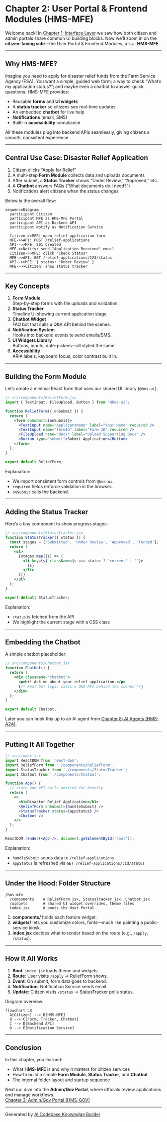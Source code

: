 # Chapter 2: User Portal & Frontend Modules (HMS-MFE)

Welcome back! In [Chapter 1: Interface Layer](01_interface_layer_.md) we saw how both citizen and admin portals share common UI building blocks. Now we’ll zoom in on the **citizen-facing side**—the User Portal & Frontend Modules, a.k.a. **HMS-MFE**.

---

## Why HMS-MFE?

Imagine you need to apply for disaster relief funds from the Farm Service Agency (FSA). You want a simple, guided web form; a way to check “What’s my application status?”; and maybe even a chatbot to answer quick questions. HMS-MFE provides:

- Reusable **forms** and **UI widgets**  
- A **status tracker** so citizens see real-time updates  
- An embedded **chatbot** for live help  
- **Notifications** (email, SMS)  
- Built-in **accessibility** compliance  

All these modules plug into backend APIs seamlessly, giving citizens a smooth, consistent experience.

---

## Central Use Case: Disaster Relief Application

1. Citizen clicks “Apply for Relief”  
2. A multi-step **Form Module** collects data and uploads documents  
3. After submit, a **Status Tracker** shows “Under Review,” “Approved,” etc.  
4. A **Chatbot** answers FAQs (“What documents do I need?”)  
5. Notifications alert citizens when the status changes  

Below is the overall flow:

```mermaid
sequenceDiagram
  participant Citizen
  participant MFE as HMS-MFE Portal
  participant API as Backend API
  participant Notify as Notification Service

  Citizen->>MFE: open relief application form
  MFE->>API: POST /relief-applications
  API-->>MFE: 201 Created
  MFE->>Notify: send "Application Received" email
  Citizen->>MFE: click "Check Status"
  MFE->>API: GET /relief-applications/123/status
  API-->>MFE: { status: "Under Review" }
  MFE-->>Citizen: show status tracker
```

---

## Key Concepts

1. **Form Module**  
   Step-by-step forms with file uploads and validation.  
2. **Status Tracker**  
   Timeline UI showing current application stage.  
3. **Chatbot Widget**  
   FAQ bot that calls a Q&A API behind the scenes.  
4. **Notification System**  
   Hooks into backend events to send emails/SMS.  
5. **UI Widgets Library**  
   Buttons, inputs, date-pickers—all styled the same.  
6. **Accessibility**  
   ARIA labels, keyboard focus, color contrast built in.

---

## Building the Form Module

Let’s create a minimal React form that uses our shared UI library (`@hms-ui`).

```jsx
// src/components/ReliefForm.jsx
import { TextInput, FileUpload, Button } from '@hms-ui';

function ReliefForm({ onSubmit }) {
  return (
    <form onSubmit={onSubmit}>
      <TextInput name="applicantName" label="Your Name" required />
      <TextInput name="farmId" label="Farm ID" required />
      <FileUpload name="docs" label="Upload Supporting Docs" />
      <Button type="submit">Submit Application</Button>
    </form>
  );
}

export default ReliefForm;
```

Explanation:
- We import consistent form controls from `@hms-ui`.  
- `required` fields enforce validation in the browser.  
- `onSubmit` calls the backend.

---

## Adding the Status Tracker

Here’s a tiny component to show progress stages:

```jsx
// src/components/StatusTracker.jsx
function StatusTracker({ status }) {
  const stages = ['Submitted', 'Under Review', 'Approved', 'Funded'];
  return (
    <ul>
      {stages.map((s) => (
        <li key={s} className={s === status ? 'current' : ''}>
          {s}
        </li>
      ))}
    </ul>
  );
}

export default StatusTracker;
```

Explanation:
- `status` is fetched from the API  
- We highlight the current stage with a CSS class

---

## Embedding the Chatbot

A simple chatbot placeholder:

```jsx
// src/components/Chatbot.jsx
function Chatbot() {
  return (
    <div className="chatbot">
      <p>Hi! Ask me about your relief application.</p>
      {/* Real bot logic calls a Q&A API behind the scenes */}
    </div>
  );
}

export default Chatbot;
```

Later you can hook this up to an AI agent from [Chapter 8: AI Agents (HMS-A2A)](08_ai_agents__hms_a2a__.md).

---

## Putting It All Together

```jsx
// src/index.jsx
import ReactDOM from 'react-dom';
import ReliefForm from './components/ReliefForm';
import StatusTracker from './components/StatusTracker';
import Chatbot from './components/Chatbot';

function App() {
  // state and API calls omitted for brevity
  return (
    <>
      <h1>Disaster Relief Application</h1>
      <ReliefForm onSubmit={handleSubmit} />
      <StatusTracker status={appStatus} />
      <Chatbot />
    </>
  );
}

ReactDOM.render(<App />, document.getElementById('root'));
```

Explanation:
- `handleSubmit` sends data to `/relief-applications`  
- `appStatus` is refreshed via `GET /relief-applications/:id/status`

---

## Under the Hood: Folder Structure

```
/hms-mfe
  /components    # ReliefForm.jsx, StatusTracker.jsx, Chatbot.jsx
  /widgets       # shared UI widget overrides, theme files
  index.jsx      # boots the User Portal
```

1. **components/** holds each feature widget.  
2. **widgets/** lets you customize colors, fonts—much like painting a public-service kiosk.  
3. **index.jsx** decides what to render based on the route (e.g., `/apply`, `/status`).

---

## How It All Works

1. **Boot**: `index.jsx` loads theme and widgets.  
2. **Route**: User visits `/apply` → ReliefForm shows.  
3. **Event**: On submit, form data goes to backend.  
4. **Notification**: Notification Service sends email.  
5. **Update**: Citizen visits `/status` → StatusTracker polls status.

Diagram overview:

```mermaid
flowchart LR
  A[Citizen] --> B[HMS-MFE]
  B --> C[Form, Tracker, Chatbot]
  C --> D[Backend API]
  D --> E[Notification Service]
```

---

## Conclusion

In this chapter, you learned:

- What **HMS-MFE** is and why it matters for citizen services  
- How to build a simple **Form Module**, **Status Tracker**, and **Chatbot**  
- The internal folder layout and startup sequence  

Next up: dive into the **Admin/Gov Portal**, where officials review applications and manage workflows.  
[Chapter 3: Admin/Gov Portal (HMS-GOV)](03_admin_gov_portal__hms_gov__.md)

---

Generated by [AI Codebase Knowledge Builder](https://github.com/The-Pocket/Tutorial-Codebase-Knowledge)